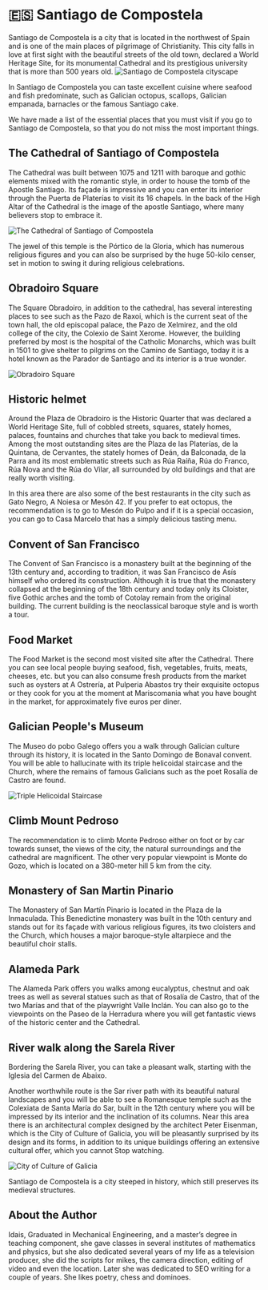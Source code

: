 # 🇪🇸 Santiago de Compostela

Santiago de Compostela is a city that is located in the northwest of Spain and is one of the main places of pilgrimage of Christianity. This city falls in love at first sight with the beautiful streets of the old town, declared a World Heritage Site, for its monumental Cathedral and its prestigious university that is more than 500 years old.
![Santiago de Compostela cityscape](_static/images/santiago-de-compostela/cityscape.jpg)

In Santiago de Compostela you can taste excellent cuisine where seafood and fish predominate, such as Galician octopus, scallops, Galician empanada, barnacles or the famous Santiago cake.

We have made a list of the essential places that you must visit if you go to Santiago de Compostela, so that you do not miss the most important things.

## The Cathedral of Santiago of Compostela

The Cathedral was built between 1075 and 1211 with baroque and gothic elements mixed with the romantic style, in order to house the tomb of the Apostle Santiago. Its façade is impressive and you can enter its interior through the Puerta de Platerías to visit its 16 chapels. In the back of the High Altar of the Cathedral is the image of the apostle Santiago, where many believers stop to embrace it.

![The Cathedral of Santiago of Compostela](_static/images/santiago-de-compostela/cathedral-of-santiago-of-compostela.jpg)

The jewel of this temple is the Pórtico de la Gloria, which has numerous religious figures and you can also be surprised by the huge 50-kilo censer, set in motion to swing it during religious celebrations.

## Obradoiro Square

The Square Obradoiro, in addition to the cathedral, has several interesting places to see such as the Pazo de Raxoi, which is the current seat of the town hall, the old episcopal palace, the Pazo de Xelmirez, and the old college of the city, the Colexio de Saint Xerome. However, the building preferred by most is the hospital of the Catholic Monarchs, which was built in 1501 to give shelter to pilgrims on the Camino de Santiago, today it is a hotel known as the Parador de Santiago and its interior is a true wonder.

![Obradoiro Square](_static/images/santiago-de-compostela/obradoiro-square.jpg)

## Historic helmet

Around the Plaza de Obradoiro is the Historic Quarter that was declared a World Heritage Site, full of cobbled streets, squares, stately homes, palaces, fountains and churches that take you back to medieval times. Among the most outstanding sites are the Plaza de las Platerías, de la Quintana, de Cervantes, the stately homes of Deán, da Balconada, de la Parra and its most emblematic streets such as Rúa Raíña, Rúa do Franco, Rúa Nova and the Rúa do Vilar, all surrounded by old buildings and that are really worth visiting.

In this area there are also some of the best restaurants in the city such as Gato Negro, A Noiesa or Mesón 42. If you prefer to eat octopus, the recommendation is to go to Mesón do Pulpo and if it is a special occasion, you can go to Casa Marcelo that has a simply delicious tasting menu.

## Convent of San Francisco

The Convent of San Francisco is a monastery built at the beginning of the 13th century and, according to tradition, it was San Francisco de Asís himself who ordered its construction. Although it is true that the monastery collapsed at the beginning of the 18th century and today only its Cloister, five Gothic arches and the tomb of Cotolay remain from the original building. The current building is the neoclassical baroque style and is worth a tour.

## Food Market

The Food Market is the second most visited site after the Cathedral. There you can see local people buying seafood, fish, vegetables, fruits, meats, cheeses, etc. but you can also consume fresh products from the market such as oysters at A Ostrería, at Pulperia Abastos try their exquisite octopus or they cook for you at the moment at Mariscomania what you have bought in the market, for approximately five euros per diner.

## Galician People's Museum

The Museo do pobo Galego offers you a walk through Galician culture through its history, it is located in the Santo Domingo de Bonaval convent. You will be able to hallucinate with its triple helicoidal staircase and the Church, where the remains of famous Galicians such as the poet Rosalía de Castro are found.

![Triple Helicoidal Staircase](_static/images/santiago-de-compostela/triple-helicoidal-staircase.jpg)

## Climb Mount Pedroso

The recommendation is to climb Monte Pedroso either on foot or by car towards sunset, the views of the city, the natural surroundings and the cathedral are magnificent. The other very popular viewpoint is Monte do Gozo, which is located on a 380-meter hill 5 km from the city.

## Monastery of San Martin Pinario

The Monastery of San Martín Pinario is located in the Plaza de la Inmaculada. This Benedictine monastery was built in the 10th century and stands out for its façade with various religious figures, its two cloisters and the Church, which houses a major baroque-style altarpiece and the beautiful choir stalls.

## Alameda Park

The Alameda Park offers you walks among eucalyptus, chestnut and oak trees as well as several statues such as that of Rosalía de Castro, that of the two Marías and that of the playwright Valle Inclán. You can also go to the viewpoints on the Paseo de la Herradura where you will get fantastic views of the historic center and the Cathedral.

## River walk along the Sarela River

Bordering the Sarela River, you can take a pleasant walk, starting with the Iglesia del Carmen de Abaixo.

Another worthwhile route is the Sar river path with its beautiful natural landscapes and you will be able to see a Romanesque temple such as the Colexiata de Santa María do Sar, built in the 12th century where you will be impressed by its interior and the inclination of its columns. Near this area there is an architectural complex designed by the architect Peter Eisenman, which is the City of Culture of Galicia, you will be pleasantly surprised by its design and its forms, in addition to its unique buildings offering an extensive cultural offer, which you cannot Stop watching.

![City of Culture of Galicia ](_static/images/santiago-de-compostela/city-of-culture-galicia.jpg)

Santiago de Compostela is a city steeped in history, which still preserves its medieval structures.

## About the Author

Idais, Graduated in Mechanical Engineering, and a master’s degree in teaching component, she gave classes in several institutes of mathematics and physics, but she also dedicated several years of my life as a television producer, she did the scripts for mikes, the camera direction, editing of video and even the location. Later she was dedicated to SEO writing for a couple of years. She likes poetry, chess and dominoes.
